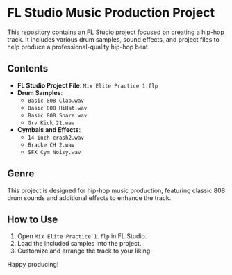 # FL Studio Music Production Project

This repository contains an FL Studio project focused on creating a hip-hop track. It includes various drum samples, sound effects, and project files to help produce a professional-quality hip-hop beat.

## Contents

- **FL Studio Project File**: `Mix Elite Practice 1.flp`
- **Drum Samples**:
  - `Basic 808 Clap.wav`
  - `Basic 808 HiHat.wav`
  - `Basic 808 Snare.wav`
  - `Grv Kick 21.wav`
- **Cymbals and Effects**:
  - `14 inch crash2.wav`
  - `Bracke CH 2.wav`
  - `SFX Cym Noisy.wav`

## Genre

This project is designed for hip-hop music production, featuring classic 808 drum sounds and additional effects to enhance the track.

## How to Use

1. Open `Mix Elite Practice 1.flp` in FL Studio.
2. Load the included samples into the project.
3. Customize and arrange the track to your liking.

Happy producing!
